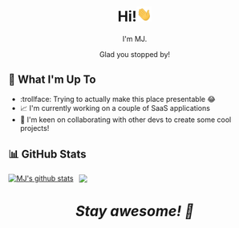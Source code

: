 <!--
**mjnyn/mjnyn** is a ✨ _special_ ✨ repository because its `README.md` (this file) appears on your GitHub profile.

Here are some ideas to get you started:

- 🔭 I’m currently working on ...
- 🌱 I’m currently learning ...
- 👯 I’m looking to collaborate on ...
- 🤔 I’m looking for help with ...
- 💬 Ask me about ...
- 📫 How to reach me: ...
- 😄 Pronouns: ...
- ⚡ Fun fact: ...
-->
<!-- ![Anurag's GitHub stats](https://github-readme-stats.vercel.app/api?username=mjnyn&count_private=true) -->
<h1 align='center'> Hi!<img src="https://raw.githubusercontent.com/ABSphreak/ABSphreak/master/gifs/Hi.gif" width="30px"></h1>

<p align='center'>
I'm MJ.
</p>
<p align='center'>Glad you stopped by!</p>

## 🤔 What I'm Up To
- :trollface: Trying to actually make this place presentable :joy:
- :chart_with_upwards_trend: I'm currently working on a couple of SaaS applications
- 👯 I'm keen on collaborating with other devs to create some cool projects!


## 📊 GitHub Stats
<div class='container' display='flex' justify-content='space-evenly'>
 <a href="https://github.com/mjnyn/github-readme-stats"><img align="center" src="https://github-readme-stats.vercel.app/api?username=mjnyn&show_icons=true&theme=radical&include_all_commits=true" alt="MJ's github stats" /></a> &nbsp; <a href="https://github.com/mjnyn/github-readme-stats"><img align="center" src="https://github-readme-stats.vercel.app/api/top-langs/?username=mjnyn&theme=radical&layout=compact&count-private=true" /></a> 
</div>
<h1 align='center'><i>Stay awesome! 🚀</i></h1>
